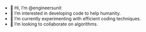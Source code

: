 - 👋 Hi, I’m @engineersunit
- 👀 I’m interested in developing code to help humanity.
- 🌱 I’m currently experimenting with efficient coding techniques.
- 💞️ I’m looking to collaborate on algorithms.


<!---
engineersunit/engineersunit is a ✨ special ✨ repository because its `README.md` (this file) appears on your GitHub profile.
You can click the Preview link to take a look at your changes.
--->
